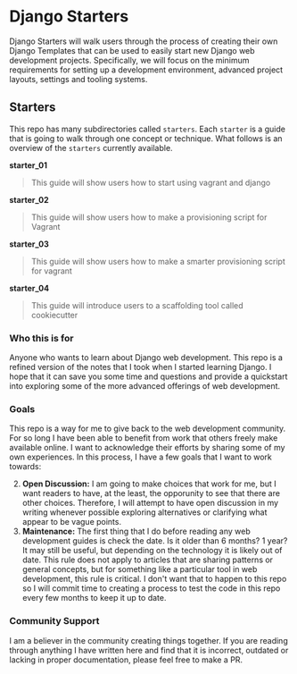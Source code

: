 # Django Starters

Django Starters will walk users through the process of creating their own Django Templates that can be used to easily start new Django web development projects.  Specifically, we will focus on the minimum requirements for setting up a development environment, advanced project layouts, settings and tooling systems. 

## Starters

This repo has many subdirectories called `starters`.  Each `starter` is a guide that is going to walk through one concept or technique.  What follows is an overview of the `starters` currently available.

**starter_01**
> This guide will show users how to start using vagrant and django

**starter_02**
> This guide will show users how to make a provisioning script for Vagrant

**starter_03**
> This guide will show users how to make a smarter provisioning script for vagrant

**starter_04**
> This guide will introduce users to a scaffolding tool called cookiecutter


### Who this is for

Anyone who wants to learn about Django web development.  This repo is a refined version of the notes that I took when I started learning Django.  I hope that it can save you some time and questions and provide a quickstart into exploring some of the more advanced offerings of web development.  

### Goals

This repo is a way for me to give back to the web development community.  For so long I have been able to benefit from work that others freely make available online.  I want to acknowledge their efforts by sharing some of my own experiences.  In this process, I have a few goals that I want to work towards:

2.  **Open Discussion:**  I am going to make choices that work for me, but I want readers to have, at the least, the opporunity to see that there are other choices.  Therefore, I will attempt to have open discussion in my writing whenever possible exploring alternatives or clarifying what appear to be vague points.  
3.  **Maintenance:**  The first thing that I do before reading any web development guides is check the date.  Is it older than 6 months?  1 year?  It may still be useful, but depending on the technology it is likely out of date.  This rule does not apply to articles that are sharing patterns or general concepts, but for something like a particular tool in web development, this rule is critical.  I don't want that to happen to this repo so I will commit time to creating a process to test the code in this repo every few months to keep it up to date.  

### Community Support

I am a believer in the community creating things together.  If you are reading through anything I have written here and find that it is incorrect, outdated or lacking in proper documentation, please feel free to make a PR.





